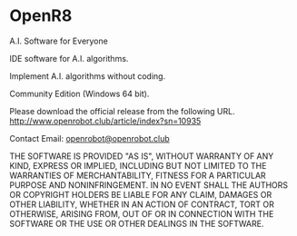 # OpenR8    
A.I. Software for Everyone

IDE software for A.I. algorithms.

Implement A.I. algorithms without coding.
    
Community Edition (Windows 64 bit).
    
Please download the official release from the following URL. http://www.openrobot.club/article/index?sn=10935       

Contact Email: openrobot@openrobot.club     

THE SOFTWARE IS PROVIDED "AS IS", WITHOUT WARRANTY OF ANY KIND, EXPRESS OR IMPLIED, INCLUDING BUT NOT LIMITED TO THE WARRANTIES OF MERCHANTABILITY, FITNESS FOR A PARTICULAR PURPOSE AND NONINFRINGEMENT. IN NO EVENT SHALL THE AUTHORS OR COPYRIGHT HOLDERS BE LIABLE FOR ANY CLAIM, DAMAGES OR OTHER LIABILITY, WHETHER IN AN ACTION OF CONTRACT, TORT OR OTHERWISE, ARISING FROM, OUT OF OR IN CONNECTION WITH THE SOFTWARE OR THE USE OR OTHER DEALINGS IN THE SOFTWARE.
